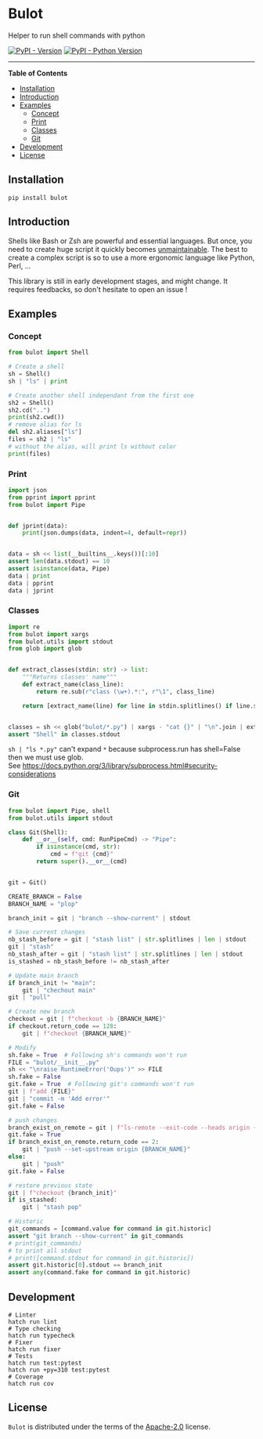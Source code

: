 # Bulot
Helper to run shell commands with python

[![PyPI - Version](https://img.shields.io/pypi/v/bulot.svg)](https://pypi.org/project/bulot)
[![PyPI - Python Version](https://img.shields.io/pypi/pyversions/bulot.svg)](https://pypi.org/project/bulot)

-----

**Table of Contents**

- [Installation](#installation)
- [Introduction](#introduction)
- [Examples](#examples)
    - [Concept](#concept)
    - [Print](#print)
    - [Classes](#classes)
    - [Git](#git)
- [Development](#development)
- [License](#license)

## Installation

```console
pip install bulot
```

## Introduction
Shells like Bash or Zsh are powerful and essential languages. But once, you need to create
huge script it quickly becomes [unmaintainable](https://github.com/ninjaaron/replacing-bash-scripting-with-python#warning-signs).
The best to create a complex script is so to use a more ergonomic language like Python, Perl, ...

This library is still in early development stages, and might change. It requires feedbacks, so don't hesitate to open an
issue !


## Examples

### Concept
```python
from bulot import Shell

# Create a shell
sh = Shell()
sh | "ls" | print

# Create another shell independant from the first one
sh2 = Shell()
sh2.cd("..")
print(sh2.cwd())
# remove alias for ls
del sh2.aliases["ls"]
files = sh2 | "ls"
# without the alias, will print ls without color
print(files)
```

### Print
```python
import json
from pprint import pprint
from bulot import Pipe


def jprint(data):
    print(json.dumps(data, indent=4, default=repr))


data = sh << list(__builtins__.keys())[:10]
assert len(data.stdout) == 10
assert isinstance(data, Pipe)
data | print
data | pprint
data | jprint
```

### Classes
```python
import re
from bulot import xargs
from bulot.utils import stdout
from glob import glob


def extract_classes(stdin: str) -> list:
    """Returns classes' name"""
    def extract_name(class_line):
        return re.sub(r"class (\w+).*:", r"\1", class_line)

    return [extract_name(line) for line in stdin.splitlines() if line.startswith("class")]


classes = sh << glob("bulot/*.py") | xargs - "cat {}" | "\n".join | extract_classes
assert "Shell" in classes.stdout
```
`sh | "ls *.py"` can't expand `*` because subprocess.run has shell=False then we must use glob.  
See https://docs.python.org/3/library/subprocess.html#security-considerations

### Git
```python
from bulot import Pipe, shell
from bulot.utils import stdout

class Git(Shell):
    def __or__(self, cmd: RunPipeCmd) -> "Pipe":
        if isinstance(cmd, str):
            cmd = f"git {cmd}"
        return super().__or__(cmd)


git = Git()

CREATE_BRANCH = False
BRANCH_NAME = "plop"

branch_init = git | "branch --show-current" | stdout

# Save current changes
nb_stash_before = git | "stash list" | str.splitlines | len | stdout
git | "stash"
nb_stash_after = git | "stash list" | str.splitlines | len | stdout
is_stashed = nb_stash_before != nb_stash_after

# Update main branch
if branch_init != "main":
    git | "chechout main"
git | "pull"

# Create new branch
checkout = git | f"checkout -b {BRANCH_NAME}"
if checkout.return_code == 128:
    git | f"checkout {BRANCH_NAME}"

# Modify
sh.fake = True  # Following sh's commands won't run
FILE = "bulot/__init__.py"
sh << "\nraise RuntimeError('Oups')" >> FILE
sh.fake = False
git.fake = True  # Following git's commands won't run
git | f"add {FILE}"
git | "commit -m 'Add error'"
git.fake = False

# push changes
branch_exist_on_remote = git | f"ls-remote --exit-code --heads origin {BRANCH_NAME}"
git.fake = True
if branch_exist_on_remote.return_code == 2:
    git | "push --set-upstream origin {BRANCH_NAME}"
else:
    git | "push"
git.fake = False

# restore previous state
git | f"checkout {branch_init}"
if is_stashed:
    git | "stash pop"

# Historic
git_commands = [command.value for command in git.historic]
assert "git branch --show-current" in git_commands
# print(git_commands)
# to print all stdout
# print([command.stdout for command in git.historic])
assert git.historic[0].stdout == branch_init
assert any(command.fake for command in git.historic)
```

## Development
```console
# Linter
hatch run lint
# Type checking
hatch run typecheck
# Fixer
hatch run fixer
# Tests
hatch run test:pytest
hatch run +py=310 test:pytest
# Coverage
hatch run cov
```

## License

`Bulot` is distributed under the terms of the [Apache-2.0](https://www.apache.org/licenses/LICENSE-2.0) license.

